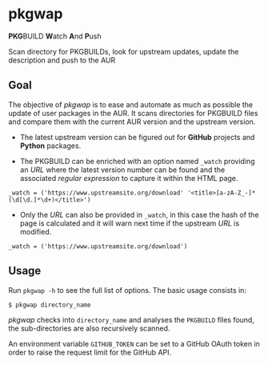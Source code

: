 # pkgwap
**PKG**BUILD **W**atch **A**nd **P**ush

Scan directory for PKGBUILDs, look for upstream updates, update the description and push to the AUR

## Goal
The objective of _pkgwap_ is to ease and automate as much as possible the update of user packages in the AUR. It scans directories for PKGBUILD files and compare them with the current AUR version and the upstream version.

* The latest upstream version can be figured out for **GitHub** projects and **Python** packages.

* The PKGBUILD can be enriched with an option named `_watch` providing an _URL_ where the latest version number can be found and the associated _regular expression_ to capture it within the HTML page.
```
_watch = ('https://www.upstreamsite.org/download' '<title>[a-zA-Z_-]*(\d[\d.]*\d+)</title>')
```

* Only the _URL_ can also be provided in `_watch`, in this case the hash of the page is calculated and it will warn next time if the upstream _URL_ is modified.
```
_watch = ('https://www.upstreamsite.org/download')
```

## Usage
Run `pkgwap -h` to see the full list of options. The basic usage consists in:
```
$ pkgwap directory_name
```
_pkgwap_ checks into `directory_name` and analyses the `PKGBUILD` files found, the sub-directories are also recursively scanned.

An environment variable `GITHUB_TOKEN` can be set to a GitHub OAuth token in order to raise the request limit for the GitHub API.
